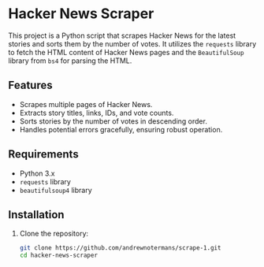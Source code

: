 # Hacker News Scraper

This project is a Python script that scrapes Hacker News for the latest stories and sorts them by the number of votes. It utilizes the `requests` library to fetch the HTML content of Hacker News pages and the `BeautifulSoup` library from `bs4` for parsing the HTML.

## Features

- Scrapes multiple pages of Hacker News.
- Extracts story titles, links, IDs, and vote counts.
- Sorts stories by the number of votes in descending order.
- Handles potential errors gracefully, ensuring robust operation.

## Requirements

- Python 3.x
- `requests` library
- `beautifulsoup4` library

## Installation

1. Clone the repository:
   ```bash
   git clone https://github.com/andrewnotermans/scrape-1.git
   cd hacker-news-scraper

